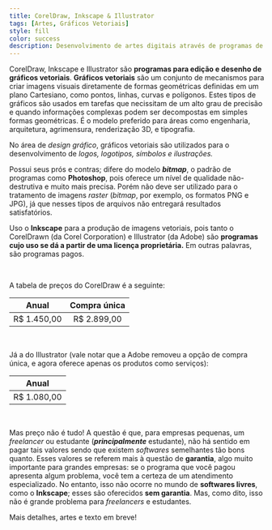 ```yaml
---
title: CorelDraw, Inkscape & Illustrator
tags: [Artes, Gráficos Vetoriais]
style: fill
color: success
description: Desenvolvimento de artes digitais através de programas de gráficos vetoriais.
---
```


CorelDraw, Inkscape e Illustrator são **programas para edição e desenho de gráficos vetoriais**.
**Gráficos vetoriais** são um conjunto de mecanismos para criar imagens visuais diretamente de formas geométricas definidas em um plano Cartesiano, como pontos, linhas, curvas e polígonos.
Estes tipos de gráficos são usados em tarefas que necissitam de um alto grau de precisão e quando informações complexas podem ser decompostas em simples formas geométricas.
É o modelo preferido para áreas como engenharia, arquitetura, agrimensura, renderização 3D, e tipografia.

No área de *design gráfico*, gráficos vetoriais são utilizados para o desenvolvimento de *logos, logotipos, símbolos e ilustrações.*

Possui seus prós e contras;
difere do modelo ***bitmap***, o padrão de programas como **Photoshop**, pois oferece um nível de qualidade não-destrutiva e muito mais precisa. Porém não deve ser utilizado para o tratamento de imagens *raster* (*bitmap*, por exemplo, os formatos PNG e JPG), já que nesses tipos de arquivos não entregará resultados satisfatórios.

Uso o **Inkscape** para a produção de imagens vetoriais, pois tanto o CorelDrawn (da Corel Corporation) e Illustrator (da Adobe) são **programas cujo uso se dá a partir de uma licença proprietária.** Em outras palavras, são programas pagos.

<br>

A tabela de preços do CorelDraw é a seguinte:

| Anual          | Compra única       |
|:-:             |:-:                 |
| R$ 1.450,00    | R$ 2.899,00        |

<br>

Já a do Illustrator (vale notar que a Adobe removeu a opção de compra única, e agora oferece apenas os produtos como serviços):

| Anual          |
|:-:             |
| R$ 1.080,00    |

<br>

Mas preço não é tudo! A questão é que, para empresas pequenas, um *freelancer* ou estudante (***principalmente*** estudante), não há sentido em pagar tais valores sendo que existem *softwares* semelhantes tão bons quanto. Esses valores se referem mais à questão de **garantia**, algo muito importante para grandes empresas: se o programa que você pagou apresenta algum problema, você tem a certeza de um atendimento especializado. No entanto, isso não ocorre no mundo de **softwares livres**, como o **Inkscape**; esses são oferecidos **sem garantia**. Mas, como dito, isso não é grande problema para *freelancers* e estudantes.




Mais detalhes, artes e texto em breve!
